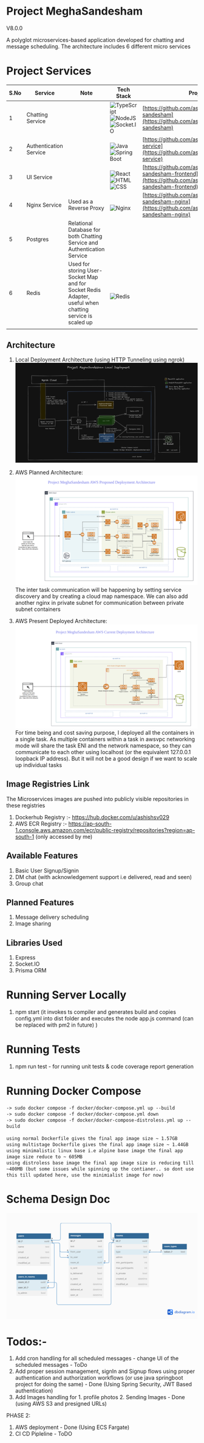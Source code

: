 # Project MeghaSandesham
V8.0.0

A polyglot microservices-based application developed for chatting and message scheduling. The architecture includes 6 different micro services 

# Project Services

| S.No | Service               | Note                                                                                                  | Tech Stack                                                         | Project Link                                                                                                      |
|------|-----------------------|-------------------------------------------------------------------------------------------------------|--------------------------------------------------------------------|------------------------------------------------------------------------------------------------------------------|
| 1    | Chatting Service      |                                                                                                       | ![TypeScript](https://img.shields.io/badge/-TypeScript-007ACC?style=flat&logo=typescript&logoColor=white)  ![NodeJS](https://img.shields.io/badge/-NodeJS-339933?style=flat&logo=node.js&logoColor=white) ![Socket.IO](https://img.shields.io/badge/-Socket.io-010101?style=flat&logo=socket.io&logoColor=white)  | [https://github.com/ashishsv029/megha-sandesham](https://github.com/ashishsv029/megha-sandesham)                  |
| 2    | Authentication Service|                                                                                                       | <br>![Java](https://img.shields.io/badge/-Java-007396?style=flat&logo=java&logoColor=white)<br>![Spring Boot](https://img.shields.io/badge/-Spring%20Boot-6DB33F?style=flat&logo=spring-boot&logoColor=white)             | [https://github.com/ashishsv029/authentication-service](https://github.com/ashishsv029/authentication-service)    |
| 3    | UI Service            |                                                                                                       | <br>![React](https://img.shields.io/badge/-React-61DAFB?style=flat&logo=react&logoColor=white)<br>![HTML](https://img.shields.io/badge/-HTML5-E34F26?style=flat&logo=html5&logoColor=white)<br>![CSS](https://img.shields.io/badge/-CSS3-1572B6?style=flat&logo=css3&logoColor=white) | [https://github.com/ashishsv029/megha-sandesham-frontend](https://github.com/ashishsv029/megha-sandesham-frontend)|
| 4    | Nginx Service         | Used as a Reverse Proxy                                                                               | <br>![Nginx](https://img.shields.io/badge/-Nginx-009639?style=flat&logo=nginx&logoColor=white)                                           | [https://github.com/ashishsv029/megha-sandesham-nginx](https://github.com/ashishsv029/megha-sandesham-nginx)      |
| 5    | Postgres              | Relational Database for both Chatting Service and Authentication Service                              |                                                                    |                                                                                                                  |
| 6    | Redis                 | Used for storing User-Socket Map and for Socket Redis Adapter, useful when chatting service is scaled up | <br>![Redis](https://img.shields.io/badge/-Redis-DC382D?style=flat&logo=redis&logoColor=white)                                                                    |                                                                                                                  |
                                                                         |


## Architecture
1. Local Deployment Architecture (using HTTP Tunneling using ngrok)
![MeghaSandeshaLocalDeploymentArchitecture](https://github.com/ashishsv029/megha-sandesham/blob/master/public/readme_images/MeghaSandeshamLocalDeployment.png)

2. AWS Planned Architecture:
![MeghaSandeshaPlannedDeploymentArchitecture](https://github.com/ashishsv029/megha-sandesham/blob/master/public/readme_images/MeghaSandeshamPropesdDeploymentArchitecture.png)
The inter task communication will be happening by setting service discovery and by creating a cloud map namespace. We can also add another nginx in private subnet for communication between private subnet containers

3. AWS Present Deployed Architecture:
![MeghaSandeshaCurrentDeploymentArchitecture](https://github.com/ashishsv029/megha-sandesham/blob/master/public/readme_images/MeghaSandeshamAWSCurrentArchitecture.png)
For time being and cost saving purpose, I deployed all the containers in a single task. As multiple containers within a task in awsvpc networking mode will share the task ENI and the network namespace, so they can communicate to each other using localhost (or the equivalent 127.0.0.1 loopback IP address). But it will not be a good design if we want to scale up individual tasks



## Image Registries Link
The Microservices images are pushed into publicly visible repositories in these registries

1. Dockerhub Registry :- https://hub.docker.com/u/ashishsv029
2. AWS ECR Registry :- https://ap-south-1.console.aws.amazon.com/ecr/public-registry/repositories?region=ap-south-1 (only accessed by me)

## Available Features
1. Basic User Signup/Signin
2. DM chat (with acknowledgement support i.e delivered, read and seen)
3. Group chat


## Planned Features
1. Message delivery scheduling
2. Image sharing


## Libraries Used
1. Express 
2. Socket.IO
3. Prisma ORM

# Running Server Locally
1. npm start (it invokes ts compiler and generates build and copies config.yml into dist folder and executes the node app.js command (can be replaced with pm2 in future) )

# Running Tests
1. npm run test - for running unit tests & code coverage report generation

# Running Docker Compose
    -> sudo docker compose -f docker/docker-compose.yml up --build
    -> sudo docker compose -f docker/docker-compose.yml down
    -> sudo docker compose -f docker/docker-compose-distroless.yml up --build

    using normal Dockerfile gives the final app image size ~ 1.57GB
    using multistage Dockerfile gives the final app image size ~ 1.44GB
    using minimalistic linux base i.e alpine base image the final app image size reduce to ~ 605MB
    using distroless base image the final app image size is reducing till ~400MB (but some issues while spinning up the contianer.. so dont use this till updated here, use the minimialist image for now)

# Schema Design Doc

![MeghaSandeshamSchemaDesign](https://github.com/ashishsv029/megha-sandesham/blob/master/public/readme_images/MeghaSandesham.png)


# Todos:-

1. Add cron handling for all scheduled messages - change UI of the scheduled messages -  ToDo
2. Add proper session management, signIn and Signup flows using proper authentication and authorization workflows (or use java springboot project for doing the same) - Done (Using Spring Security, JWT Based authentication)
4. Add Images handling for 1. profile photos 2. Sending Images - Done (using AWS S3 and presigned URLs)

PHASE 2:

1. AWS deployment - Done (Using ECS Fargate)
2. CI CD Pipleline - ToDO
